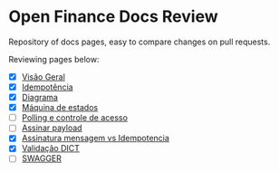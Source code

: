 # Open Finance Docs Review

Repository of docs pages, easy to compare changes on pull requests.

Reviewing pages below:

- [x] [Visão Geral](/visao-geral.md)
- [x] [Idempotência](/idempotencia.md)
- [x] [Diagrama](/diagrama.md)
- [x] [Máquina de estados](/maquina-de-estados.md)
- [ ] [Polling e controle de acesso](/polling-e-acesso.md)
- [ ] [Assinar payload](/assinar-payload.md)
- [x] [Assinatura mensagem vs Idempotencia](/assinatura-msg-vs-idempotencia.md)
- [x] [Validação DICT](/validacoes-de-info-dict.md)
- [ ] [SWAGGER](/swagger-2_0.yaml)
